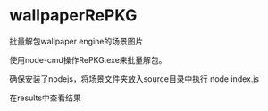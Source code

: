 # wallpaperRePKG
批量解包wallpaper engine的场景图片



使用node-cmd操作RePKG.exe来批量解包。

确保安装了nodejs，将场景文件夹放入source目录中执行 node index.js

在results中查看结果
